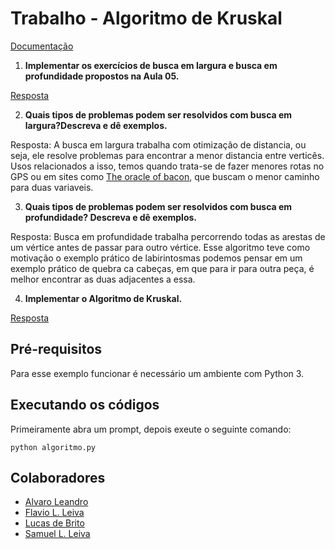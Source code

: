 # Trabalho - Algoritmo de Kruskal
[Documentação](https://drive.google.com/file/d/1Epp6t30X3jOrP1pSLMa6Q-NTA9xoyafB/view?usp=sharing)
1. **Implementar os exercícios de busca em largura e busca em profundidade propostos na Aula 05.**

[Resposta](https://github.com/Lucs1590/Algum_Ritmo/blob/master/Algoritmo%20de%20Kruskal/buscas.py)

2. **Quais tipos de problemas podem ser resolvidos com busca em largura?Descreva e dê exemplos.**

Resposta: A busca em largura trabalha com otimização de distancia, ou seja, ele resolve problemas para encontrar a menor distancia entre verticês. Usos relacionados a isso, temos quando trata-se de fazer menores rotas no GPS ou em sites como [The oracle of bacon](https://oracleofbacon.org), que buscam o menor caminho para duas variaveis.

3. **Quais tipos de problemas podem ser resolvidos com busca em profundidade? Descreva e dê exemplos.**

Resposta: Busca em profundidade trabalha percorrendo todas as arestas de um vértice antes de passar para outro vértice. Esse algoritmo teve como motivação o exemplo prático de labirintosmas podemos pensar em um exemplo prático de quebra ca cabeças, em que para ir para outra peça, é melhor encontrar as duas adjacentes a essa. 

4. **Implementar o Algoritmo de Kruskal.**

[Resposta](https://github.com/Lucs1590/Algum_Ritmo/blob/master/Algoritmo%20de%20Kruskal/algoritmo.py)
## Pré-requisitos
Para esse exemplo funcionar é necessário um ambiente com Python 3.

## Executando os códigos
Primeiramente abra um prompt, depois exeute o seguinte comando:
```
python algoritmo.py
```

## Colaboradores
 - [Alvaro Leandro](https://github.com/AlvaroCavalcante)
 - [Flavio L. Leiva](https://www.linkedin.com/in/flávio-leiva-1843b956/)
 - [Lucas de Brito](https://github.com/Lucs1590)
 - [Samuel L. Leiva](https://www.linkedin.com/in/samuel-licorio-leiva-668535137/)

